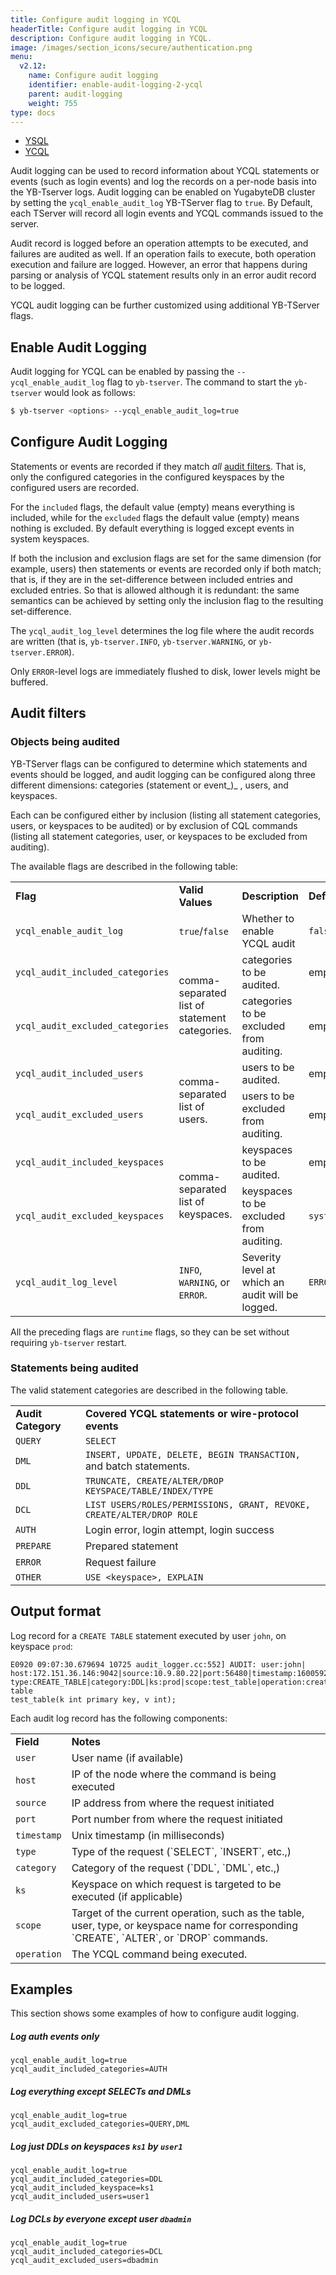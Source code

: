 ```yaml
---
title: Configure audit logging in YCQL
headerTitle: Configure audit logging in YCQL
description: Configure audit logging in YCQL.
image: /images/section_icons/secure/authentication.png
menu:
  v2.12:
    name: Configure audit logging
    identifier: enable-audit-logging-2-ycql
    parent: audit-logging
    weight: 755
type: docs
---
```


<ul class="nav nav-tabs-alt nav-tabs-yb">
  <li >
    <a href="../audit-logging-ysql" class="nav-link">
      <i class="icon-postgres" aria-hidden="true"></i>
      YSQL
    </a>
  </li>
  <li >
    <a href="../audit-logging-ycql" class="nav-link active">
      <i class="icon-cassandra" aria-hidden="true"></i>
      YCQL
    </a>
  </li>
</ul>

Audit logging can be used to record information about YCQL statements or events (such as login events) and log the records on a per-node basis into the YB-Tserver logs. Audit logging can be enabled on YugabyteDB cluster by setting the `ycql_enable_audit_log` YB-TServer flag to `true`. By Default, each TServer will record all login events and YCQL commands issued to the server.

Audit record is logged before an operation attempts to be executed, and failures are audited as well. If an operation fails to execute, both operation execution and failure are logged. However, an error that happens during parsing or analysis of YCQL statement results only in an error audit record to be logged.

YCQL audit logging can be further customized using additional YB-TServer flags.

## Enable Audit Logging

Audit logging for YCQL can be enabled by passing the `--ycql_enable_audit_log` flag to `yb-tserver`. The command to start the `yb-tserver` would look as follows:

```sh
$ yb-tserver <options> --ycql_enable_audit_log=true
```

## Configure Audit Logging

Statements or events are recorded if they match _all_ [audit filters](#audit-filters). That is, only the configured categories in the configured keyspaces by the configured users are recorded.

For the `included` flags, the default value (empty) means everything is included, while for the `excluded` flags the default value (empty) means nothing is excluded. By default everything is logged except events in system keyspaces.

If both the inclusion and exclusion flags are set for the same dimension (for example, users) then statements or events are recorded only if both match; that is, if they are in the set-difference between included entries and excluded entries. So that is allowed although it is redundant: the same semantics can be achieved by setting only the inclusion flag to the resulting set-difference.

The `ycql_audit_log_level` determines the log file where the audit records are written (that is, `yb-tserver.INFO`, `yb-tserver.WARNING`, or `yb-tserver.ERROR`).

Only `ERROR`-level logs are immediately flushed to disk, lower levels might be buffered.

## Audit filters

### Objects being audited

YB-TServer flags can be configured to determine which statements and events should be logged, and audit logging can be configured along three different dimensions: categories (statement or event_)_ , users, and keyspaces.

Each can be configured either by inclusion (listing all statement categories, users, or keyspaces to be audited) or by exclusion of CQL commands (listing all statement categories, user, or keyspaces to be excluded from auditing).

The available flags are described in the following table:

<table>
  <tr>
   <td><strong>Flag</strong></td>
   <td><strong>Valid Values</strong></td>
   <td><strong>Description</strong></td>
   <td><strong>Default Value</strong></td>
  </tr>
  <tr>
   <td><code>ycql_enable_audit_log</code></td>
   <td><code>true</code>/<code>false</code></td>
   <td>Whether to enable YCQL audit</td>
   <td><code>false</code></td>
  </tr>
  <tr>
   <td><code>ycql_audit_included_categories</code></td>
   <td rowspan="2" >comma-separated list of statement categories.</td>
   <td>categories to be audited.</td>
   <td>empty</td>
  </tr>
  <tr>
   <td><code>ycql_audit_excluded_categories</code></td>
   <td>categories to be excluded from auditing.</td>
   <td>empty</td>
  </tr>
  <tr>
   <td><code>ycql_audit_included_users</code></td>
   <td rowspan="2" >comma-separated list of users.</td>
   <td>users to be audited.</td>
   <td>empty</td>
  </tr>
  <tr>
   <td><code>ycql_audit_excluded_users</code></td>
   <td>users to be excluded from auditing.</td>
   <td>empty</td>
  </tr>
  <tr>
   <td><code>ycql_audit_included_keyspaces</code></td>
   <td rowspan="2" >comma-separated list of keyspaces.</td>
   <td>keyspaces to be audited.</td>
   <td>empty</td>
  </tr>
  <tr>
   <td><code>ycql_audit_excluded_keyspaces</code></td>
   <td>keyspaces to be excluded from auditing.</td>
   <td><code>system,system_schema,system_virtual_schema,system_auth</code></td>
  </tr>
  <tr>
   <td><code>ycql_audit_log_level</code></td>
   <td><code>INFO</code>, <code>WARNING</code>, or <code>ERROR</code>.</td>
   <td>Severity level at which an audit will be logged.</td>
   <td><code>ERROR</code></td>
  </tr>
</table>

All the preceding flags are `runtime` flags, so they can be set without requiring `yb-tserver` restart.

### Statements being audited

The valid statement categories are described in the following table.

<table>
  <tr>
   <td><strong>Audit Category</strong>
   </td>
   <td><strong>Covered YCQL statements or wire-protocol events</strong>
   </td>
  </tr>
  <tr>
   <td><code>QUERY</code>
   </td>
   <td><code>SELECT</code>
   </td>
  </tr>
  <tr>
   <td><code>DML</code>
   </td>
   <td><code>INSERT, UPDATE, DELETE, BEGIN TRANSACTION, </code>and batch statements.
   </td>
  </tr>
  <tr>
   <td><code>DDL</code>
   </td>
   <td><code>TRUNCATE, CREATE/ALTER/DROP KEYSPACE/TABLE/INDEX/TYPE </code>
   </td>
  </tr>
  <tr>
   <td><code>DCL</code>
   </td>
   <td><code>LIST USERS/ROLES/PERMISSIONS, GRANT, REVOKE, CREATE/ALTER/DROP ROLE</code>
   </td>
  </tr>
  <tr>
   <td><code>AUTH</code>
   </td>
   <td>Login error, login attempt, login success
   </td>
  </tr>
  <tr>
   <td><code>PREPARE</code>
   </td>
   <td>Prepared statement
   </td>
  </tr>
  <tr>
   <td><code>ERROR</code>
   </td>
   <td>Request failure
   </td>
  </tr>
  <tr>
   <td><code>OTHER</code>
   </td>
   <td><code>USE &lt;keyspace>, EXPLAIN</code>
   </td>
  </tr>
</table>

## Output format

Log record for a `CREATE TABLE` statement executed by user `john`, on keyspace `prod`:

```output
E0920 09:07:30.679694 10725 audit_logger.cc:552] AUDIT: user:john|
host:172.151.36.146:9042|source:10.9.80.22|port:56480|timestamp:1600592850679|
type:CREATE_TABLE|category:DDL|ks:prod|scope:test_table|operation:create table
test_table(k int primary key, v int);
```

Each audit log record has the following components:

<table>
  <tr>
   <td><strong>Field</strong>

   </td>
   <td><strong>Notes</strong>

   </td>
  </tr>
  <tr>
   <td><code>user</code></td>
   <td>User name (if available)</td>
  </tr>
  <tr>
   <td><code>host</code>
   </td>
   <td>IP of the node where the command is being executed
   </td>
  </tr>
  <tr>
   <td><code>source</code>
   </td>
   <td>IP address from where the request initiated
   </td>
  </tr>
  <tr>
   <td><code>port</code>
   </td>
   <td>Port number from where the request initiated
   </td>
  </tr>
  <tr>
   <td><code>timestamp</code>
   </td>
   <td>Unix timestamp (in milliseconds)
   </td>
  </tr>
  <tr>
   <td><code>type</code>
   </td>
   <td>Type of the request (`SELECT`, `INSERT`, etc.,)
   </td>
  </tr>
  <tr>
   <td><code>category</code>
   </td>
   <td>Category of the request (`DDL`, `DML`, etc.,)
   </td>
  </tr>
  <tr>
   <td><code>ks</code>
   </td>
   <td>Keyspace on which request is targeted to be executed (if applicable)
   </td>
  </tr>
  <tr>
   <td><code>scope</code>
   </td>
   <td>Target of the current operation, such as the table, user, type, or keyspace name for corresponding `CREATE`, `ALTER`, or `DROP` commands.
   </td>
  </tr>
  <tr>
   <td><code>operation</code>
   </td>
   <td>The YCQL command being executed.
   </td>
  </tr>
</table>

## Examples

This section shows some examples of how to configure audit logging.

##### Log auth events only

```output
ycql_enable_audit_log=true
ycql_audit_included_categories=AUTH
```

##### Log everything except SELECTs and DMLs

```output
ycql_enable_audit_log=true
ycql_audit_excluded_categories=QUERY,DML
```

##### Log just DDLs on keyspaces `ks1` by `user1`

```output
ycql_enable_audit_log=true
ycql_audit_included_categories=DDL
ycql_audit_included_keyspace=ks1
ycql_audit_included_users=user1
```

##### Log DCLs by everyone except user `dbadmin`

```output
ycql_enable_audit_log=true
ycql_audit_included_categories=DCL
ycql_audit_excluded_users=dbadmin
```
